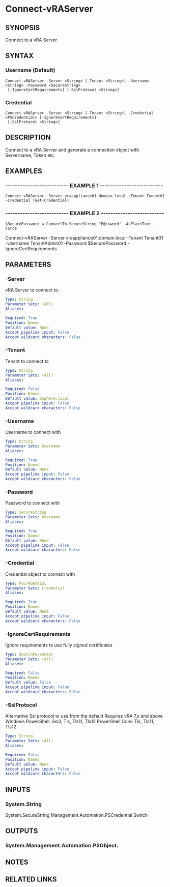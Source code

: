 # Connect-vRAServer

## SYNOPSIS
Connect to a vRA Server

## SYNTAX

### Username (Default)
```
Connect-vRAServer -Server <String> [-Tenant <String>] -Username <String> -Password <SecureString>
 [-IgnoreCertRequirements] [-SslProtocol <String>]
```

### Credential
```
Connect-vRAServer -Server <String> [-Tenant <String>] -Credential <PSCredential> [-IgnoreCertRequirements]
 [-SslProtocol <String>]
```

## DESCRIPTION
Connect to a vRA Server and generate a connection object with Servername, Token etc

## EXAMPLES

### -------------------------- EXAMPLE 1 --------------------------
```
Connect-vRAServer -Server vraappliance01.domain.local -Tenant Tenant01 -Credential (Get-Credential)
```

### -------------------------- EXAMPLE 2 --------------------------
```
$SecurePassword = ConvertTo-SecureString "P@ssword" -AsPlainText -Force
```

Connect-vRAServer -Server vraappliance01.domain.local -Tenant Tenant01 -Username TenantAdmin01 -Password $SecurePassword -IgnoreCertRequirements

## PARAMETERS

### -Server
vRA Server to connect to

```yaml
Type: String
Parameter Sets: (All)
Aliases: 

Required: True
Position: Named
Default value: None
Accept pipeline input: False
Accept wildcard characters: False
```

### -Tenant
Tenant to connect to

```yaml
Type: String
Parameter Sets: (All)
Aliases: 

Required: False
Position: Named
Default value: Vsphere.local
Accept pipeline input: False
Accept wildcard characters: False
```

### -Username
Username to connect with

```yaml
Type: String
Parameter Sets: Username
Aliases: 

Required: True
Position: Named
Default value: None
Accept pipeline input: False
Accept wildcard characters: False
```

### -Password
Password to connect with

```yaml
Type: SecureString
Parameter Sets: Username
Aliases: 

Required: True
Position: Named
Default value: None
Accept pipeline input: False
Accept wildcard characters: False
```

### -Credential
Credential object to connect with

```yaml
Type: PSCredential
Parameter Sets: Credential
Aliases: 

Required: True
Position: Named
Default value: None
Accept pipeline input: False
Accept wildcard characters: False
```

### -IgnoreCertRequirements
Ignore requirements to use fully signed certificates

```yaml
Type: SwitchParameter
Parameter Sets: (All)
Aliases: 

Required: False
Position: Named
Default value: False
Accept pipeline input: False
Accept wildcard characters: False
```

### -SslProtocol
Alternative Ssl protocol to use from the default
Requires vRA 7.x and above
Windows PowerShell: Ssl3, Tls, Tls11, Tls12
PowerShell Core: Tls, Tls11, Tls12

```yaml
Type: String
Parameter Sets: (All)
Aliases: 

Required: False
Position: Named
Default value: None
Accept pipeline input: False
Accept wildcard characters: False
```

## INPUTS

### System.String
System.SecureString
Management.Automation.PSCredential
Switch

## OUTPUTS

### System.Management.Automation.PSObject.

## NOTES

## RELATED LINKS

